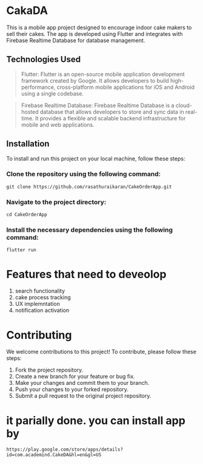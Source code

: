 # CakaDA

This is a mobile app project designed to encourage indoor cake makers to sell their cakes. The app is developed using Flutter and integrates with Firebase Realtime Database for database management.




## Technologies Used

>Flutter: Flutter is an open-source mobile application development framework created by Google. It allows developers to build high-performance, cross-platform mobile applications for iOS and Android using a single codebase.


>Firebase Realtime Database: Firebase Realtime Database is a cloud-hosted database that allows developers to store and sync data in real-time. It provides a flexible and scalable backend infrastructure for mobile and web applications.

## Installation
To install and run this project on your local machine, follow these steps:

### Clone the repository using the following command: 
```
git clone https://github.com/rasathuraikaran/CakeOrderApp.git
```


### Navigate to the project directory:
```
cd CakeOrderApp
```

### Install the necessary dependencies using the following command:
```
flutter run
```

# Features that need to deveolop

1. search functionality
2. cake process tracking 
3. UX implemntation
4. notification activation

# Contributing
We welcome contributions to this project! To contribute, please follow these steps:

1. Fork the project repository.
2. Create a new branch for your feature or bug fix.
3. Make your changes and commit them to your branch.
4. Push your changes to your forked repository.
5. Submit a pull request to the original project repository.


# it parially done.   you can install app by

```
https://play.google.com/store/apps/details?id=com.academind.CakeDA&hl=en&gl=US
```



